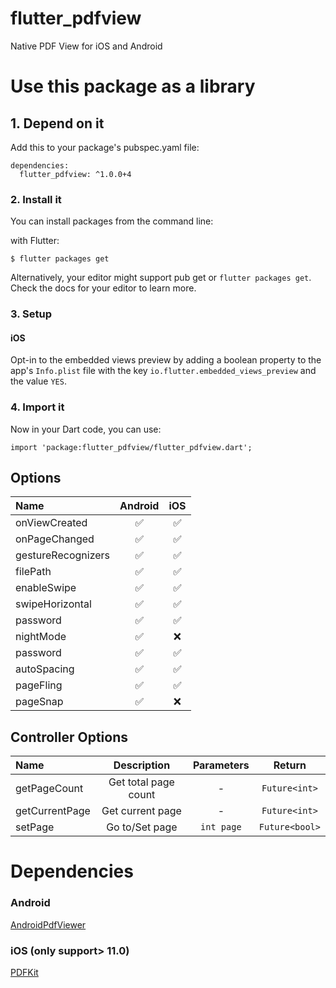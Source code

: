# flutter_pdfview

Native PDF View for iOS and Android

# Use this package as a library

## 1. Depend on it

Add this to your package's pubspec.yaml file:

```
dependencies:
  flutter_pdfview: ^1.0.0+4
```


### 2. Install it

You can install packages from the command line:

with Flutter:

```
$ flutter packages get
```

Alternatively, your editor might support pub get or ```flutter packages get```. Check the docs for your editor to learn more.

### 3. Setup

#### iOS
Opt-in to the embedded views preview by adding a boolean property to the app's `Info.plist` file
with the key `io.flutter.embedded_views_preview` and the value `YES`.


### 4. Import it

Now in your Dart code, you can use:

```
import 'package:flutter_pdfview/flutter_pdfview.dart';
```

## Options

| Name                    | Android  | iOS  |
| :---------------------- | :------: | :--: |
| onViewCreated           |    ✅    |  ✅ |
| onPageChanged           |    ✅    |  ✅ |
| gestureRecognizers      |    ✅    |  ✅ |
| filePath                |    ✅    |  ✅ |
| enableSwipe             |    ✅    |  ✅ |
| swipeHorizontal         |    ✅    |  ✅ |
| password                |    ✅    |  ✅ |
| nightMode               |    ✅    |  ❌ |
| password                |    ✅    |  ✅ |
| autoSpacing             |    ✅    |  ✅ |
| pageFling               |    ✅    |  ✅ |
| pageSnap                |    ✅    |  ❌ |

## Controller Options

| Name                    |    Description       | Parameters | Return         |
| :---------------------- | :------------------: | :--------: |:-------------: |
| getPageCount            | Get total page count | -          | `Future<int>`  |
| getCurrentPage          | Get current page     | -          | `Future<int>`  |
| setPage                 | Go to/Set page       | `int page` | `Future<bool>` |

# Dependencies
### Android
[AndroidPdfViewer](https://github.com/barteksc/AndroidPdfViewer)
### iOS (only support> 11.0)
[PDFKit](https://developer.apple.com/documentation/pdfkit)